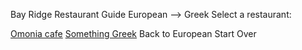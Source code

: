 Bay Ridge Restaurant Guide
European --> Greek
Select a restaurant:

[Omonia cafe](https://omoniacafe.com/)
[Something Greek](https://www.somethinggreek.com/?gad_source=1&gclid=EAIaIQobChMI_f2Uh7HTgwMVnjB7Bx3mTgPcEAAYASAAEgJ0E_D_BwE)
Back to European Start Over
